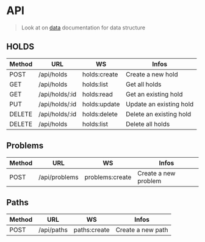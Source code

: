 # API

> Look at on [data](data.md) documentation for data structure

## HOLDS

| Method | URL            | WS           | Infos                   |
| ------ | -------------- | ------------ | ----------------------- |
| POST   | /api/holds     | holds:create | Create a new hold       |
| GET    | /api/holds     | holds:list   | Get all holds           |
| GET    | /api/holds/:id | holds:read   | Get an existing hold    |
| PUT    | /api/holds/:id | holds:update | Update an existing hold |
| DELETE | /api/holds/:id | holds:delete | Delete an existing hold |
| DELETE | /api/holds     | holds:list   | Delete all holds        |

## Problems

| Method | URL           | WS              | Infos                |
| ------ | ------------- | --------------- | -------------------- |
| POST   | /api/problems | problems:create | Create a new problem |

## Paths

| Method | URL        | WS           | Infos             |
| ------ | ---------- | ------------ | ----------------- |
| POST   | /api/paths | paths:create | Create a new path |
